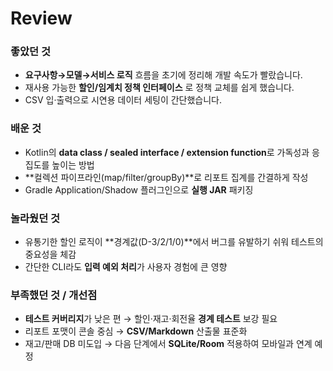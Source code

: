 # Review

### 좋았던 것
- **요구사항→모델→서비스 로직** 흐름을 초기에 정리해 개발 속도가 빨랐습니다.
- 재사용 가능한 **할인/임계치 정책 인터페이스** 로 정책 교체를 쉽게 했습니다.
- CSV 입·출력으로 시연용 데이터 세팅이 간단했습니다.

### 배운 것
- Kotlin의 **data class / sealed interface / extension function**로 가독성과 응집도를 높이는 방법
- **컬렉션 파이프라인(map/filter/groupBy)**로 리포트 집계를 간결하게 작성
- Gradle Application/Shadow 플러그인으로 **실행 JAR** 패키징

### 놀라웠던 것
- 유통기한 할인 로직이 **경계값(D-3/2/1/0)**에서 버그를 유발하기 쉬워 테스트의 중요성을 체감
- 간단한 CLI라도 **입력 예외 처리**가 사용자 경험에 큰 영향

### 부족했던 것 / 개선점
- **테스트 커버리지**가 낮은 편 → 할인·재고·회전율 **경계 테스트** 보강 필요
- 리포트 포맷이 콘솔 중심 → **CSV/Markdown** 산출물 표준화
- 재고/판매 DB 미도입 → 다음 단계에서 **SQLite/Room** 적용하여 모바일과 연계 예정

